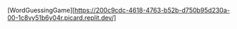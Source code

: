 [WordGuessingGame][https://200c9cdc-4618-4763-b52b-d750b95d230a-00-1c8vy51b6y04r.picard.replit.dev/]